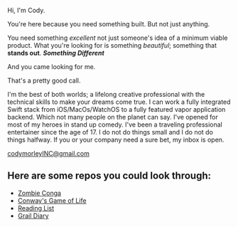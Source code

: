 Hi, I'm Cody.

You're here because you need something built. But not just anything.

You need something _excellent_ not just someone's idea of a minimum viable product. What you're looking for is something _beautiful_; something that **stands out**.
***Something Different***

And you came looking for me.


That's a pretty good call.

I'm the best of both worlds; a lifelong creative professional with the technical skills to make your dreams come true.
I can work a fully integrated Swift stack from iOS/MacOs/WatchOS to a fully featured vapor application backend. Which not many people on the planet can say.
I've opened for most of my heroes in stand up comedy. I've been a traveling professional entertainer since the age of 17. 
I do not do things small and I do not do things halfway. If you or your company need a sure bet, my inbox is open. 

codymorleyINC@gmail.com

Here are some repos you could look through:
----------------------------------------------------------------------
- [Zombie Conga](https://github.com/CodyMorley/ZCGame)
- [Conway's Game of Life](https://github.com/CodyMorley/ConwayGoL)
- [Reading List](https://github.com/CodyMorley/reading-list-review)
- [Grail Diary](https://github.com/CodyMorley/Review-GrailDiary)
